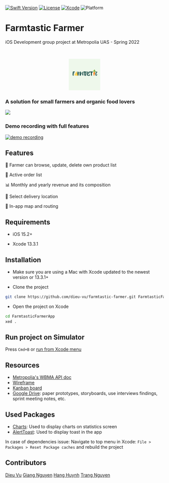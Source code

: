 [![Swift Version][swift-image]][swift-url]
[![License][license-image]][license-url]
[![Xcode][xcode-image]](https://developer.apple.com/documentation/xcode-release-notes/xcode-13_3_1-release-notes)
![Platform](https://img.shields.io/badge/ios-15.4-lightgray.svg)

# Farmtastic Farmer

iOS Development group project at Metropolia UAS - Spring 2022

<br  />

<p  align="center">

<img  src="FarmtasticFarmer/Assets.xcassets/placeholder.imageset/placeholder.png"  alt="Logo"  width="100"  height="100">

</a>

<p  align="center">

### A solution for small farmers and organic food lovers

</p>

</p>

<p  align="row">

<img  src= "FarmtasticFarmer/demo/Demo gif.gif"  width="300"  >

</p>

<p>

### Demo recording with full features

<p>

 [
  ![demo recording](http://img.youtube.com/vi/fS2B3cMipnM/0.jpg)](https://youtu.be/fS2B3cMipnM)
  
</p>

## Features

🍖 Farmer can browse, update, delete own product list

🥦 Active order list

📊 Monthly and yearly revenue and its composition

🥕 Select delivery location

🌽 In-app map and routing

## Requirements

- iOS 15.2+

- Xcode 13.3.1

## Installation

- Make sure you are using a Mac with Xcode updated to the newest version or 13.3.1+

- Clone the project

```zsh
git clone https://github.com/dieu-vu/farmtastic-farmer.git FarmtasticFarmerApp

```

- Open the project on Xcode

```zsh
cd FarmtasticFarmerApp
xed .
```

## Run project on Simulator

Press `Cmd+B` or [run from Xcode menu](https://developer.apple.com/documentation/xcode/running-your-app-in-the-simulator-or-on-a-device)

## Resources

- [Metropolia's WBMA API doc](https://media.mw.metropolia.fi/wbma/docs/)
- [Wireframe](https://www.figma.com/file/lCpZyRcrzvuiIQ6xbi6LKS/Farmtastic?node-id=0%3A1)
- [Kanban board](https://miro.com/app/board/uXjVODnLEX8=/?share_link_id=523297843888)
- [Google Drive](https://drive.google.com/drive/folders/1a3XQqAnz3He3FRIf2Q2VWADE-m5gd8-_?usp=sharing): paper prototypes, storyboards, use interviews findings, sprint meeting notes, etc.

## Used Packages
- [Charts](https://github.com/danielgindi/Charts): Used to display charts on statistics screen
- [AlertToast](https://github.com/elai950/AlertToast): Used to display toast in the app

In case of dependencies issue: Navigate to top menu in Xcode: `File > Packages > Reset Package caches` and rebuild the project

## Contributors

[Dieu Vu](https://github.com/dieu-vu)
[Giang Nguyen](https://github.com/GiangNguyen1207)
[Hang Huynh](https://github.com/HangHuynh19)
[Trang Nguyen](https://github.com/maitrang85)

[swift-image]: https://img.shields.io/badge/swift-5.0-orange.svg
[xcode-image]: https://img.shields.io/badge/xcode-13.3.1-green.svg
[swift-url]: https://swift.org/
[license-image]: https://img.shields.io/badge/License-MIT-blue.svg
[license-url]: LICENSE
